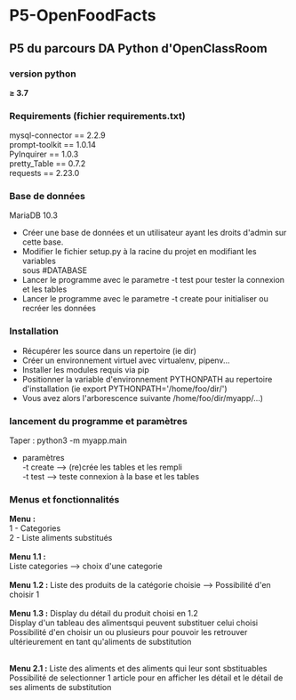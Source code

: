 # P5-OpenFoodFacts  

## P5 du parcours DA Python d'OpenClassRoom

### version python
**≥ 3.7**

### Requirements (fichier requirements.txt)
mysql-connector  == 2.2.9  
prompt-toolkit  == 1.0.14  
PyInquirer  == 1.0.3  
pretty_Table  == 0.7.2   
requests  == 2.23.0  

### Base de données
MariaDB 10.3
- Créer une base de données et un utilisateur ayant les droits d'admin sur cette base.  
- Modifier le fichier setup.py à la racine du projet en modifiant les variables  
sous #DATABASE
- Lancer le programme avec le parametre -t test pour tester la connexion et les tables
- Lancer le programme avec le parametre -t create pour initialiser ou recréer les données

### Installation
* Récupérer les source dans un repertoire (ie dir)
* Créer un environnement virtuel avec virtualenv, pipenv...
* Installer les modules requis via pip
* Positionner la variable d'environnement PYTHONPATH au repertoire d'installation (ie export PYTHONPATH='/home/foo/dir/')
* Vous avez alors l'arborescence suivante /home/foo/dir/myapp/...)

### lancement du programme et paramètres
Taper : python3 -m myapp.main
- paramètres  
-t create --> (re)crée les tables et les rempli <br />
-t test --> teste connexion à la base et les tables 

### Menus et fonctionnalités
**Menu :**   
1 - Categories  
2 - Liste aliments substitués  
<br />
**Menu 1.1 :**  
Liste categories --> choix d'une categorie  
<br />
**Menu 1.2 :**
Liste des produits de la catégorie choisie --> Possibilité d'en choisir 1  
<br />
**Menu 1.3 :**
Display du détail du produit choisi en 1.2  
Display d'un tableau des alimentsqui peuvent substituer celui choisi  
   Possibilité d'en choisir un ou plusieurs pour pouvoir les retrouver ultérieurement en tant qu'aliments de substitution  
<br />
     
**Menu 2.1 :**
Liste des aliments et des aliments qui leur sont sbstituables  
Possibilité de selectionner 1 article pour en afficher les détail et le détail de ses aliments de substitution  

